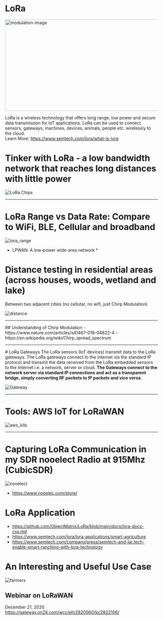 # LoRa  
<img alt="modulation-image" src="img/modulation.png" width="1024px" height="300px" />


LoRa is a wireless technology that offers long range, low power and secure data transmission for IoT applications. LoRa can be used to connect sensors, gateways, machines, devices, animals, people etc. wirelessly to the cloud.  
Learn More:
https://www.semtech.com/lora/what-is-lora


# Tinker with LoRa - a low bandwidth network that reaches long distances with little power
![LoRa Chips](img/lora.png "LoRa")

<hr />

# LoRa Range vs Data Rate: Compare to WiFi, BLE, Cellular and broadband   
![lora_range](img/lora_range.png "lora_range")

* LPWAN: A low-power wide-area network *

# Distance testing in residential areas (across houses, woods, wetland and lake)
Between two adjacent cities (no cellutar, no wifi, just Chirp Modulation)

![distance](img/lora-distance.png "distance")

<hr />
## Understanding of Chirp Modulation
 - https://www.nature.com/articles/s41467-018-04822-4
 - https://en.wikipedia.org/wiki/Chirp_spread_spectrum
 <hr />
# LoRa Gateways
The LoRa sensors (IoT devices) transmit data to the LoRa gateways. 
The LoRa gateways connect to the internet via the standard IP protocol and transmit the data received from the LoRa embedded sensors to the Internet i.e. a network, server or cloud. <b>The Gateways connect to the network server via standard IP connections and act as a transparent bridge, simply converting RF packets to IP packets and vice versa.</b>

![Gateway](img/gw.png "Gateway")

<hr />

# Tools: AWS IoT for LoRaWAN 

![aws_kits](img/aws_kits.png "aws_kits")


<hr />

# Capturing LoRa Communication in my SDR nooelect Radio at 915Mhz (CubicSDR)
![nooelect](img/radar1.png "Radio")

- https://www.nooelec.com/store/

# LoRa Application
- https://github.com/ObjectMatrix/LoRa/blob/main/docs/lora-docs-css.md 
- https://www.semtech.com/lora/lora-applications/smart-agriculture  
- https://www.semtech.com/company/press/semtech-and-lar.tech-enable-smart-ranching-with-lora-technology

# An Interesting and Useful Use Case

![farmers](img/usecase.png "farmers")

##  Webinar on LoRaWAN 
December 21, 2020
https://gateway.on24.com/wcc/eh/2820560/lp/2822106/
